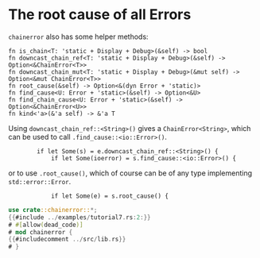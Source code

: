 # The root cause of all Errors

`chainerror` also has some helper methods:

~~~rust,ignore
fn is_chain<T: 'static + Display + Debug>(&self) -> bool
fn downcast_chain_ref<T: 'static + Display + Debug>(&self) -> Option<&ChainError<T>>
fn downcast_chain_mut<T: 'static + Display + Debug>(&mut self) -> Option<&mut ChainError<T>>
fn root_cause(&self) -> Option<&(dyn Error + 'static)>
fn find_cause<U: Error + 'static>(&self) -> Option<&U>
fn find_chain_cause<U: Error + 'static>(&self) -> Option<&ChainError<U>>
fn kind<'a>(&'a self) -> &'a T
~~~

Using `downcast_chain_ref::<String>()` gives a `ChainError<String>`, which can be used
to call `.find_cause::<io::Error>()`. 

~~~rust,ignore
        if let Some(s) = e.downcast_chain_ref::<String>() {
            if let Some(ioerror) = s.find_cause::<io::Error>() {
~~~

or to use `.root_cause()`, which of course can be of any type implementing `std::error::Error`.

~~~rust,ignore
            if let Some(e) = s.root_cause() {
~~~

~~~rust
use crate::chainerror::*;
{{#include ../examples/tutorial7.rs:2:}}
# #[allow(dead_code)]
# mod chainerror {
{{#includecomment ../src/lib.rs}}
# }
~~~